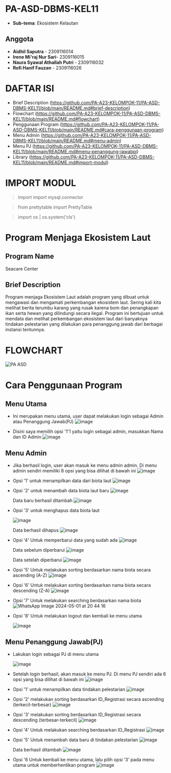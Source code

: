 # PA-ASD-DBMS-KEL11
* **Sub-tema**: Ekosistem Kelautan
## Anggota
* **Aidhil Saputra** - 2309116014
* **Irene Mi'raj Nur Sari**- 2309116015
* **Naura Syawal Athallah Putri** - 2309116032
* **Rofi Hanif Fauzan** - 2309116026

# DAFTAR ISI
* Brief Description (https://github.com/PA-A23-KELOMPOK-11/PA-ASD-DBMS-KEL11/blob/main/README.md#brief-description)
* Flowchart (https://github.com/PA-A23-KELOMPOK-11/PA-ASD-DBMS-KEL11/blob/main/README.md#flowchart)
* Penggunaan Program (https://github.com/PA-A23-KELOMPOK-11/PA-ASD-DBMS-KEL11/blob/main/README.md#cara-penggunaan-program)
* Menu Admin (https://github.com/PA-A23-KELOMPOK-11/PA-ASD-DBMS-KEL11/blob/main/README.md#menu-admin)
* Menu PJ (https://github.com/PA-A23-KELOMPOK-11/PA-ASD-DBMS-KEL11/blob/main/README.md#menu-penanggung-jawabpj)
* Library (https://github.com/PA-A23-KELOMPOK-11/PA-ASD-DBMS-KEL11/blob/main/README.md#import-modul)

# IMPORT MODUL
> Import import mysql.connector

> from prettytable import PrettyTable

> import os | os.system('cls')

# Program Menjaga Ekosistem Laut
## Program Name
Seacare Center
## Brief Description
Program menjaga Ekosistem Laut adalah program yang dibuat untuk mengawasi dan mengamati perkembangan ekosistem laut. Sering kali kita melihat berita terumbu karang yang rusak karena bom dan penangkapan ikan serta hewan yang dilindungi secara ilegal. Program ini bertujuan untuk mendata dan melihat perkembangan ekosistem laut dari banyaknya tindakan pelestarian yang dilakukan para penanggung jawab dari berbagai instansi tentunnya. 
# FLOWCHART
![PA ASD](https://github.com/PA-A23-KELOMPOK-11/PA-ASD-DBMS-KEL11/assets/144671469/83163775-e027-4314-af27-5a21ca9facdd)


# Cara Penggunaan Program
## Menu Utama
* Ini merupakan menu utama, user dapat melakukan login sebagai Admin atau Penanggung Jawab(PJ)
  ![image](https://github.com/PA-A23-KELOMPOK-11/PA-ASD-DBMS-KEL11/assets/144798359/3c56880a-ba0f-4d8d-8341-5ef2f94a5111)
  
* Disini saya memilih opsi '1'1 yaitu login sebagai admin, masukkan Nama dan ID Admin
  ![image](https://github.com/PA-A23-KELOMPOK-11/PA-ASD-DBMS-KEL11/assets/144798359/f6c0ea49-9060-49fe-8495-0eb2bff1a5e4)

## Menu Admin
* Jika berhasil login, user akan masuk ke menu admin admin. Di menu admin sendiri memiliki 8 opsi yang bisa dilihat di bawah ini
  ![image](https://github.com/PA-A23-KELOMPOK-11/PA-ASD-DBMS-KEL11/assets/144798359/d5c97efb-2c2b-4413-8d49-152605467f41)

* Opsi '1' untuk menampilkan data dari biota laut
  ![image](https://github.com/PA-A23-KELOMPOK-11/PA-ASD-DBMS-KEL11/assets/144798359/bb64edcf-63f9-4ffe-ac88-b76eff1c4511)

* Opsi '2' untuk menambah data biota laut baru
  ![image](https://github.com/PA-A23-KELOMPOK-11/PA-ASD-DBMS-KEL11/assets/144798359/9a859435-68eb-45c5-9d16-29538ffa5b5c)
  
  Data baru berhasil ditambah
  ![image](https://github.com/PA-A23-KELOMPOK-11/PA-ASD-DBMS-KEL11/assets/144798359/e3329b64-c81e-4245-9d59-cf4c28fbbd3f)

* Opsi '3' untuk menghapus data biota laut
  
  ![image](https://github.com/PA-A23-KELOMPOK-11/PA-ASD-DBMS-KEL11/assets/144798359/97768033-61fa-4572-b3cb-7884592916e2)

  Data berhasil dihapus
  ![image](https://github.com/PA-A23-KELOMPOK-11/PA-ASD-DBMS-KEL11/assets/144798359/0455eae3-ce31-4fa7-9214-fe93abaeabcd)

* Opsi '4' Untuk memperbarui data yang sudah ada
  ![image](https://github.com/PA-A23-KELOMPOK-11/PA-ASD-DBMS-KEL11/assets/144798359/6e174ee5-b76a-47c1-aaba-677d0b510bd8)

  Data sebelum diperbarui
  ![image](https://github.com/PA-A23-KELOMPOK-11/PA-ASD-DBMS-KEL11/assets/144798359/a54c221e-a3c5-454b-ae22-346acbea7ad7)

  Data setelah diperbarui
  ![image](https://github.com/PA-A23-KELOMPOK-11/PA-ASD-DBMS-KEL11/assets/144798359/be81ab70-04c1-4931-aa58-631f740ae8ac)

* Opsi '5' Untuk melakukan sorting berdasarkan nama biota secara ascending (A-Z)
  ![image](https://github.com/PA-A23-KELOMPOK-11/PA-ASD-DBMS-KEL11/assets/144798359/0e919598-752f-4312-a481-2d7c449aa3b6)

* Opsi '6' Untuk melakukan sorting berdasarkan nama biota secara descending (Z-A)
  ![image](https://github.com/PA-A23-KELOMPOK-11/PA-ASD-DBMS-KEL11/assets/144798359/f8def990-274d-4826-a633-1a8fb83805b1)

* Opsi '7' Untuk melakukan searching berdasarkan nama biota
  ![WhatsApp Image 2024-05-01 at 20 44 16](https://github.com/PA-A23-KELOMPOK-11/PA-ASD-DBMS-KEL11/assets/144798359/b66e5595-aecb-421b-a69c-294f933d298b)

* Opsi '8' Untuk melakukan logout dan kembali ke menu utama

  ![image](https://github.com/PA-A23-KELOMPOK-11/PA-ASD-DBMS-KEL11/assets/144798359/d8a8b15c-5d21-4005-82bd-f44ebe1f3f81)

## Menu Penanggung Jawab(PJ)

* Lakukan login sebagai PJ di menu utama
  
  ![image](https://github.com/PA-A23-KELOMPOK-11/PA-ASD-DBMS-KEL11/assets/144798359/a2b43f6b-9d9b-4642-8655-2cc98374e977)

* Setelah login berhasil, akan masuk ke menu PJ. Di menu PJ sendiri ada 6 opsi yang bisa dilihat di bawah ini
  ![image](https://github.com/PA-A23-KELOMPOK-11/PA-ASD-DBMS-KEL11/assets/144798359/8380f694-0794-49b0-9c78-40a22eb60206)

* Opsi '1' untuk menampilkan data tindakan pelestarian
  ![image](https://github.com/PA-A23-KELOMPOK-11/PA-ASD-DBMS-KEL11/assets/144798359/2d099f90-2825-4ec5-b632-2fa09626dc90)

* Opsi '2' melakukan sorting berdasarkan ID_Registrasi secara ascending (terkecil-terbesar)
  ![image](https://github.com/PA-A23-KELOMPOK-11/PA-ASD-DBMS-KEL11/assets/144798359/f3d1c9ee-e085-40f1-9a0b-5ea69e2ddd0c)

* Opsi '3' melakukan sorting berdasarkan ID_Registrasi secara descending (terbesar-terkecil)
  ![image](https://github.com/PA-A23-KELOMPOK-11/PA-ASD-DBMS-KEL11/assets/144798359/0075d233-97a9-4d38-be17-c10be6294d17)

* Opsi '4' Untuk melakukan searching berdasarkan ID_Registrasi
  ![image](https://github.com/PA-A23-KELOMPOK-11/PA-ASD-DBMS-KEL11/assets/144798359/6caba6a5-9a7a-4cae-9c4c-9df9c7a96ea5)

* Opsi '5' Untuk menambah data baru di tindakan pelestarian
  ![image](https://github.com/PA-A23-KELOMPOK-11/PA-ASD-DBMS-KEL11/assets/144798359/3358f3fe-a730-4c19-9d9c-45029f19264b)

  Data berhasil ditambah
  ![image](https://github.com/PA-A23-KELOMPOK-11/PA-ASD-DBMS-KEL11/assets/144798359/5b52b31f-67c5-439f-8ac9-148298c25301)

* Opsi '6 Untuk kembali ke menu utama, lalu pilih opsi '3' pada menu utama untuk memberhentikan program
  ![image](https://github.com/PA-A23-KELOMPOK-11/PA-ASD-DBMS-KEL11/assets/144798359/36c7a40b-7ea5-44fc-af70-e287dd4a85e7)












  



